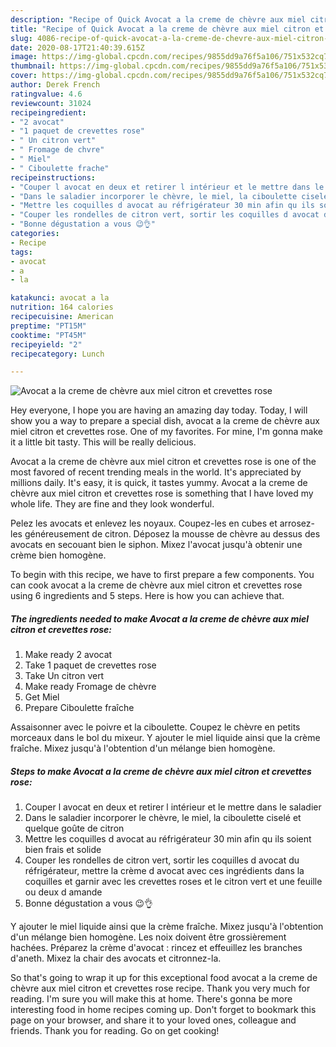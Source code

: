 ```yaml
---
description: "Recipe of Quick Avocat a la creme de chèvre aux miel citron et crevettes rose"
title: "Recipe of Quick Avocat a la creme de chèvre aux miel citron et crevettes rose"
slug: 4086-recipe-of-quick-avocat-a-la-creme-de-chevre-aux-miel-citron-et-crevettes-rose
date: 2020-08-17T21:40:39.615Z
image: https://img-global.cpcdn.com/recipes/9855dd9a76f5a106/751x532cq70/avocat-a-la-creme-de-chevre-aux-miel-citron-et-crevettes-rose-photo-principale-de-la-recette.jpg
thumbnail: https://img-global.cpcdn.com/recipes/9855dd9a76f5a106/751x532cq70/avocat-a-la-creme-de-chevre-aux-miel-citron-et-crevettes-rose-photo-principale-de-la-recette.jpg
cover: https://img-global.cpcdn.com/recipes/9855dd9a76f5a106/751x532cq70/avocat-a-la-creme-de-chevre-aux-miel-citron-et-crevettes-rose-photo-principale-de-la-recette.jpg
author: Derek French
ratingvalue: 4.6
reviewcount: 31024
recipeingredient:
- "2 avocat"
- "1 paquet de crevettes rose"
- " Un citron vert"
- " Fromage de chvre"
- " Miel"
- " Ciboulette frache"
recipeinstructions:
- "Couper l avocat en deux et retirer l intérieur et le mettre dans le saladier"
- "Dans le saladier incorporer le chèvre, le miel, la ciboulette ciselé et quelque goûte de citron"
- "Mettre les coquilles d avocat au réfrigérateur 30 min afin qu ils soient bien frais et solide"
- "Couper les rondelles de citron vert, sortir les coquilles d avocat du réfrigérateur, mettre la crème d avocat avec ces ingrédients dans la coquilles et garnir avec les crevettes roses et le citron vert et une feuille ou deux d amande"
- "Bonne dégustation a vous 😉👌"
categories:
- Recipe
tags:
- avocat
- a
- la

katakunci: avocat a la 
nutrition: 164 calories
recipecuisine: American
preptime: "PT15M"
cooktime: "PT45M"
recipeyield: "2"
recipecategory: Lunch

---
```



![Avocat a la creme de chèvre aux miel citron et crevettes rose](https://img-global.cpcdn.com/recipes/9855dd9a76f5a106/751x532cq70/avocat-a-la-creme-de-chevre-aux-miel-citron-et-crevettes-rose-photo-principale-de-la-recette.jpg)

Hey everyone, I hope you are having an amazing day today. Today, I will show you a way to prepare a special dish, avocat a la creme de chèvre aux miel citron et crevettes rose. One of my favorites. For mine, I'm gonna make it a little bit tasty. This will be really delicious.

Avocat a la creme de chèvre aux miel citron et crevettes rose is one of the most favored of recent trending meals in the world. It's appreciated by millions daily. It's easy, it is quick, it tastes yummy. Avocat a la creme de chèvre aux miel citron et crevettes rose is something that I have loved my whole life. They are fine and they look wonderful.

Pelez les avocats et enlevez les noyaux. Coupez-les en cubes et arrosez-les généreusement de citron. Déposez la mousse de chèvre au dessus des avocats en secouant bien le siphon. Mixez l&#39;avocat jusqu&#39;à obtenir une crème bien homogène.


To begin with this recipe, we have to first prepare a few components. You can cook avocat a la creme de chèvre aux miel citron et crevettes rose using 6 ingredients and 5 steps. Here is how you can achieve that.

<!--inarticleads1-->

##### The ingredients needed to make Avocat a la creme de chèvre aux miel citron et crevettes rose:

1. Make ready 2 avocat
1. Take 1 paquet de crevettes rose
1. Take  Un citron vert
1. Make ready  Fromage de chèvre
1. Get  Miel
1. Prepare  Ciboulette fraîche


Assaisonner avec le poivre et la ciboulette. Coupez le chèvre en petits morceaux dans le bol du mixeur. Y ajouter le miel liquide ainsi que la crème fraîche. Mixez jusqu&#39;à l&#39;obtention d&#39;un mélange bien homogène. 

<!--inarticleads2-->

##### Steps to make Avocat a la creme de chèvre aux miel citron et crevettes rose:

1. Couper l avocat en deux et retirer l intérieur et le mettre dans le saladier
1. Dans le saladier incorporer le chèvre, le miel, la ciboulette ciselé et quelque goûte de citron
1. Mettre les coquilles d avocat au réfrigérateur 30 min afin qu ils soient bien frais et solide
1. Couper les rondelles de citron vert, sortir les coquilles d avocat du réfrigérateur, mettre la crème d avocat avec ces ingrédients dans la coquilles et garnir avec les crevettes roses et le citron vert et une feuille ou deux d amande
1. Bonne dégustation a vous 😉👌


Y ajouter le miel liquide ainsi que la crème fraîche. Mixez jusqu&#39;à l&#39;obtention d&#39;un mélange bien homogène. Les noix doivent être grossièrement hachées. Préparez la crème d&#39;avocat : rincez et effeuillez les branches d&#39;aneth. Mixez la chair des avocats et citronnez-la. 

So that's going to wrap it up for this exceptional food avocat a la creme de chèvre aux miel citron et crevettes rose recipe. Thank you very much for reading. I'm sure you will make this at home. There's gonna be more interesting food in home recipes coming up. Don't forget to bookmark this page on your browser, and share it to your loved ones, colleague and friends. Thank you for reading. Go on get cooking!
